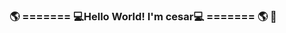 ### 🌎 ======= 💻Hello World! I'm cesar💻 ======= 🌎 👋

<!--
**CezzMartins/CezzMartins** is a ✨ _special_ ✨ repository because its `README.md` (this file) appears on your GitHub profile.

Here are some ideas to get you started:
- 🌱 I'm on the journey to be a Full Stack developer 
- 🌱 I'm currently learning Nuxt js and Adonis js 
- 👯 I am currently studying for an undergraduate degree in information systems.
- 💬 Ask me about Vue js and Drawing.
- 😄 Pronouns: ...
- ⚡ Fun fact: I love to draw and music.
-->
